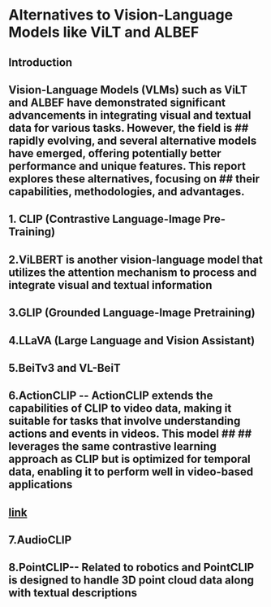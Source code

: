 # Alternatives to Vision-Language Models like ViLT and ALBEF

## Introduction
## Vision-Language Models (VLMs) such as ViLT and ALBEF have demonstrated significant advancements in integrating visual and textual data for various tasks. However, the field is ## rapidly evolving, and several alternative models have emerged, offering potentially better performance and unique features. This report explores these alternatives, focusing on ## their capabilities, methodologies, and advantages.

## 1. CLIP (Contrastive Language-Image Pre-Training)

## 2.ViLBERT is another vision-language model that utilizes the attention mechanism to process and integrate visual and textual information

## 3.GLIP (Grounded Language-Image Pretraining)

## 4.LLaVA (Large Language and Vision Assistant)

## 5.BeiTv3 and VL-BeiT


## 6.ActionCLIP -- ActionCLIP extends the capabilities of CLIP to video data, making it suitable for tasks that involve understanding actions and events in videos. This model ## ## leverages the same contrastive learning approach as CLIP but is optimized for temporal data, enabling it to perform well in video-based applications
## [link](https://github.com/sallymmx/ActionCLIP)

## 7.AudioCLIP

## 8.PointCLIP-- Related to robotics and PointCLIP is designed to handle 3D point cloud data along with textual descriptions


